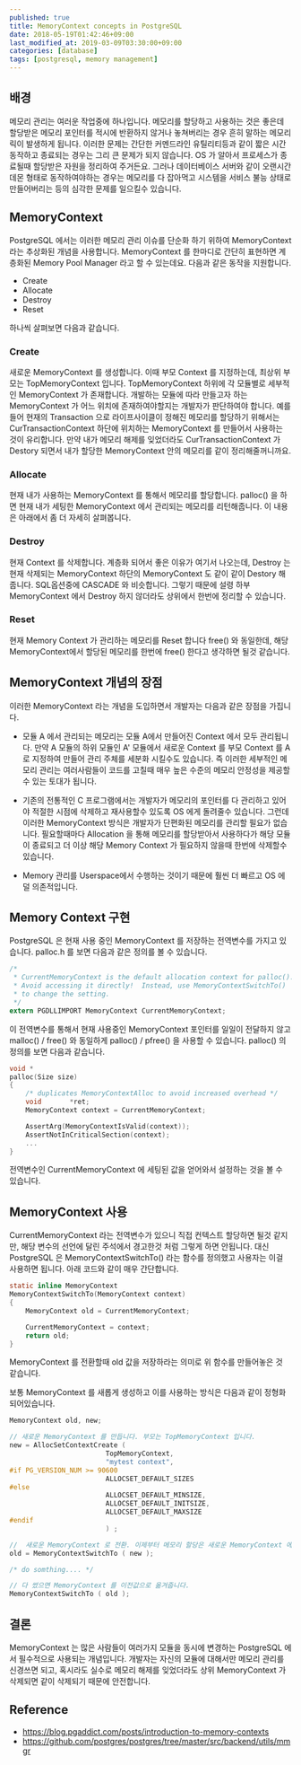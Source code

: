 ```yaml
---
published: true
title: MemoryContext concepts in PostgreSQL 
date: 2018-05-19T01:42:46+09:00
last_modified_at: 2019-03-09T03:30:00+09:00
categories: [database]
tags: [postgresql, memory management]
--- 
```


## 배경 

메모리 관리는 여러운 작업중에 하나입니다. 메모리를 할당하고 사용하는 것은 좋은데 할당받은 메모리 포인터를 적시에 반환하지 않거나 놓쳐버리는 경우 흔히 말하는 메모리 릭이 발생하게 됩니다. 이러한 문제는 간단한 커멘드라인 유틸리티등과 같이 짧은 시간 동작하고 종료되는 경우는 그리 큰 문제가 되지 않습니다. OS 가 알아서 프로세스가 종료될때 할당받은 자원을 정리하여 주거든요. 그러나 데이터베이스 서버와 같이 오랜시간 데몬 형태로 동작하여야하는 경우는 메모리를 다 잡아먹고 시스템을 서비스 불능 상태로 만들어버리는 등의 심각한 문제를 일으킬수 있습니다. 


## MemoryContext 

PostgreSQL 에서는 이러한 메모리 관리 이슈를 단순화 하기 위하여 MemoryContext 라는 추상화된 개념을 사용합니다. MemoryContext 를 한마디로 간단히 표현하면 계층화된 Memory Pool Manager 라고 할 수 있는데요. 다음과 같은 동작을 지원합니다. 

* Create 
* Allocate 
* Destroy 
* Reset 

하나씩 살펴보면 다음과 같습니다. 

### Create 

새로운 MemoryContext 를 생성합니다. 이때 부모 Context 를 지정하는데, 최상위 부모는 TopMemoryContext 입니다. TopMemoryContext 하위에 각 모듈별로 세부적인 MemoryContext 가 존재합니다. 개발하는 모듈에 따라 만들고자 하는 MemoryContext 가 어느 위치에 존재하여야할지는 개발자가 판단하여야 합니다. 예를 들어 현재의 Transaction 으로 라이프사이클이 정해진  메모리를 할당하기 위해서는 CurTransactionContext 하단에 위치하는 MemoryContext 를 만들어서 사용하는 것이 유리합니다. 만약 내가 메모리 해제를 잊었더라도 CurTransactionContext 가 Destory 되면서 내가 할당한 MemoryContext 안의 메모리를 같이 정리해줄꺼니까요. 

### Allocate

현재 내가 사용하는 MemoryContext 를 통해서 메모리를 할당합니다. palloc() 을 하면 현재 내가 세팅한 MemoryContext 에서 관리되는 메모리를 리턴해줍니다. 이 내용은 아래에서 좀 더 자세히 살펴봅니다. 

### Destroy 

현재 Context 를 삭제합니다. 계층화 되어서 좋은 이유가 여기서 나오는데, Destroy 는 현재 삭제되는 MemoryContext 하단의 MemoryContext 도 같이 같이 Destory 해줍니다. SQL옵션중에 CASCADE 와 비슷합니다. 그렇기 때문에 설령 하부 MemoryContext 에서 Destroy 하지 않더라도 상위에서 한번에 정리할 수 있습니다. 

### Reset 

현재 Memory Context 가 관리하는 메모리를 Reset 합니다 free() 와 동일한데, 해당 MemoryContext에서 할당된 메모리를 한번에 free() 한다고 생각하면 될것 같습니다. 

## MemoryContext 개념의 장점 

이러한 MemoryContext 라는 개념을 도입하면서 개발자는 다음과 같은 장점을 가집니다. 

* 모듈 A 에서 관리되는 메모리는 모듈 A에서 만들어진 Context 에서 모두 관리됩니다. 만약 A 모듈의 하위 모듈인 A' 모듈에서 새로운 Context 를 부모 Context 를 A 로 지정하여 만들어 관리 주체를 세분화 시킬수도 있습니다. 즉 이러한 세부적인 메모리 관리는 여러사람들이 코드를 고칠때 매우 높은 수준의 메모리 안정성을 제공할 수 있는 토대가 됩니다. 

* 기존의 전통적인 C 프로그램에서는 개발자가 메모리의 포인터를 다 관리하고 있어야 적절한 시점에 삭제하고 재사용할수 있도록 OS 에게 돌려줄수 있습니다. 그런데 이러한 MemoryContext 방식은 개발자가 단편화된 메모리를 관리할 필요가 없습니다. 필요할때마다 Allocation 을 통해 메모리를 할당받아서 사용하다가 해당 모듈이 종료되고 더 이상 해당 Memory Context 가 필요하지 않을때 한번에 삭제할수 있습니다. 

* Memory 관리를 Userspace에서 수행하는 것이기 때문에 훨씬 더 빠르고 OS 에 덜 의존적입니다.  


## Memory Context  구현

PostgreSQL 은 현재 사용 중인 MemoryContext 를 저장하는 전역변수를 가지고 있습니다. palloc.h 를 보면 다음과 같은 정의를 볼 수 있습니다.  

```c
/*
 * CurrentMemoryContext is the default allocation context for palloc().
 * Avoid accessing it directly!  Instead, use MemoryContextSwitchTo()
 * to change the setting.
 */
extern PGDLLIMPORT MemoryContext CurrentMemoryContext;
```

이 전역변수를 통해서 현재 사용중인 MemoryContext 포인터를 일일이 전달하지 않고 malloc() / free() 와 동일하게 palloc() / pfree() 을 사용할 수 있습니다. palloc() 의 정의를 보면 다음과 같습니다. 

```c
void *
palloc(Size size)
{
    /* duplicates MemoryContextAlloc to avoid increased overhead */
    void       *ret;
    MemoryContext context = CurrentMemoryContext;

    AssertArg(MemoryContextIsValid(context));
    AssertNotInCriticalSection(context);
    ...
}
```

전역변수인 CurrentMemoryContext 에 세팅된 값을 얻어와서 설정하는 것을 볼 수 있습니다. 

## MemoryContext 사용

CurrentMemoryContext 라는 전역변수가 있으니 직접 컨텍스트 할당하면 될것 같지만, 해당 변수의 선언에 달린 주석에서 경고한것 처럼 그렇게 하면 안됩니다. 대신 PostgreSQL 은 MemoryContextSwitchTo() 라는 함수를 정의했고 사용자는 이걸 사용하면 됩니다. 아래 코드와 같이 매우 간단합니다. 

```c
static inline MemoryContext
MemoryContextSwitchTo(MemoryContext context)
{
    MemoryContext old = CurrentMemoryContext;

    CurrentMemoryContext = context;
    return old;
}
```

MemoryContext 를 전환할때 old 값을 저장하라는 의미로 위 함수를 만들어놓은 것 같습니다. 

보통 MemoryContext 를 새롭게 생성하고 이를 사용하는 방식은 다음과 같이 정형화 되어있습니다. 

```c
MemoryContext old, new; 

// 새로운 MemoryContext 를 만듭니다. 부모는 TopMemoryContext 입니다. 
new = AllocSetContextCreate (
						TopMemoryContext, 
						"mytest context", 
#if PG_VERSION_NUM >= 90600
						ALLOCSET_DEFAULT_SIZES
#else
						ALLOCSET_DEFAULT_MINSIZE,
						ALLOCSET_DEFAULT_INITSIZE,
						ALLOCSET_DEFAULT_MAXSIZE
#endif
						) ;

//  새로운 MemoryContext 로 전환. 이제부터 메모리 할당은 새로운 MemoryContext 에서 관리됩니다. 
old = MemoryContextSwitchTo ( new ); 

/* do somthing.... */ 

// 다 썼으면 MemoryContext 를 이전값으로 옮겨줍니다. 
MemoryContextSwitchTo ( old ); 

```

## 결론  

MemoryContext 는 많은 사람들이 여러가지 모듈을 동시에 변경하는 PostgreSQL 에서 필수적으로 사용되는 개념입니다. 개발자는 자신의 모듈에 대해서만 메모리 관리를 신경쓰면 되고, 혹시라도 실수로 메모리 해제를 잊었더라도 상위 MemoryContext 가 삭제되면 같이 삭제되기 때문에 안전합니다.  

## Reference 
* https://blog.pgaddict.com/posts/introduction-to-memory-contexts
* https://github.com/postgres/postgres/tree/master/src/backend/utils/mmgr
